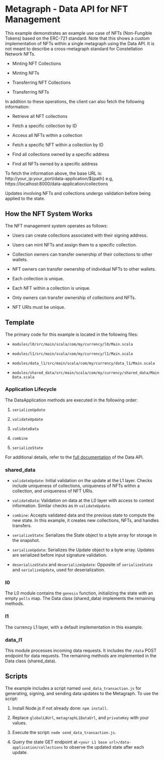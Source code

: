 
# Metagraph - Data API for NFT Management
  

This example demonstrates an example use case of NFTs (Non-Fungible Tokens) based on the ERC-721 standard. Note that this shows a custom implementation of NFTs within a single metagraph using the Data API. It is not meant to describe a cross-metagraph standard for Constellation Network NFTs. 

 
- Minting NFT Collections

- Minting NFTs

- Transferring NFT Collections

- Transferring NFTs

  

In addition to these operations, the client can also fetch the following information:

  

- Retrieve all NFT collections

- Fetch a specific collection by ID

- Access all NFTs within a collection

- Fetch a specific NFT within a collection by ID

- Find all collections owned by a specific address

- Find all NFTs owned by a specific address

  
To fetch the information above, the base URL is: http://your_ip:your_port/data-application/${path}
e.g, https://localhost:8000/data-application/collections

Updates involving NFTs and collections undergo validation before being applied to the state.

  

## How the NFT System Works
  

The NFT management system operates as follows:

  

- Users can create collections associated with their signing address.

- Users can mint NFTs and assign them to a specific collection.

- Collection owners can transfer ownership of their collections to other wallets.

- NFT owners can transfer ownership of individual NFTs to other wallets.

- Each collection is unique.

- Each NFT within a collection is unique.

- Only owners can transfer ownership of collections and NFTs.

- NFT URIs must be unique.

  

## Template

  

The primary code for this example is located in the following files:

  

- `modules/l0/src/main/scala/com/my/currency/l0/Main.scala`

- `modules/l1/src/main/scala/com/my/currency/l1/Main.scala`

- `modules/data_l1/src/main/scala/com/my/currency/data_l1/Main.scala`

- `modules/shared_data/src/main/scala/com/my/currency/shared_data/MainData.scala`

  

### Application Lifecycle

  

The DataApplication methods are executed in the following order:

  

1. `serializeUpdate`

2. `validateUpdate`

3. `validateData`

4. `combine`

5. `serializeState`

  

For additional details, refer to the [full documentation](https://docs.constellationnetwork.io/sdk/frameworks/currency/data-api) of the Data API.

  

### shared_data

  

- `validateUpdate`: Initial validation on the update at the L1 layer. Checks include uniqueness of collections, uniqueness of NFTs within a collection, and uniqueness of NFT URIs.

- `validateData`: Validation on data at the L0 layer with access to context information. Similar checks as in `validateUpdate`.

- `combine`: Accepts validated data and the previous state to compute the new state. In this example, it creates new collections, NFTs, and handles transfers.

- `serializeState`: Serializes the State object to a byte array for storage in the snapshot.

- `serializeUpdate`: Serializes the Update object to a byte array. Updates are serialized before input signature validation.

- `deserializeState` and `deserializeUpdate`: Opposite of `serializeState` and `serializeUpdate`, used for deserialization.

  

### l0

  

The L0 module contains the `genesis` function, initializing the state with an empty `polls` map. The Data class (shared_data) implements the remaining methods.

  

### l1

  

The currency L1 layer, with a default implementation in this example.

  

### data_l1

  

This module processes incoming data requests. It includes the `/data` POST endpoint for data requests. The remaining methods are implemented in the Data class (shared_data).

  

## Scripts

  

The example includes a script named `send_data_transaction.js` for generating, signing, and sending data updates to the Metagraph. To use the script:

  

1. Install Node.js if not already done: `npm install`.

2. Replace `globalL0Url`, `metagraphL1DataUrl`, and `privateKey` with your values.

3. Execute the script: `node send_data_transaction.js`.

4. Query the state GET endpoint at `<your L1 base url>/data-application/collections` to observe the updated state after each update.